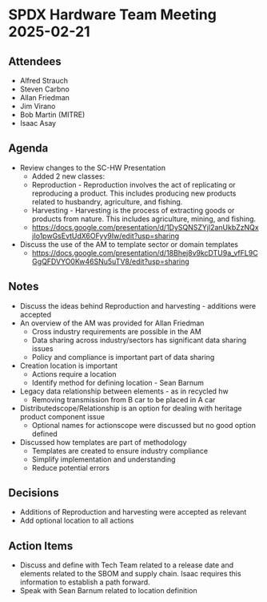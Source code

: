 # SPDX Hardware Team Meeting 2025-02-21

## Attendees

- Alfred Strauch
- Steven Carbno
- Allan Friedman
- Jim Virano
- Bob Martin (MITRE)
- Isaac Asay

## Agenda

- Review changes to the SC-HW Presentation
  - Added 2 new classes:
  - Reproduction - Reproduction involves the act of replicating or reproducing a product. This includes producing new products related to husbandry, agriculture, and fishing.
  - Harvesting - Harvesting is the process of extracting goods or products from nature. This includes agriculture, mining, and fishing.
  - https://docs.google.com/presentation/d/1DySQNSZYjl2anUkbZzNQxjIo1pwGsEvtUdX6OFyy9Iw/edit?usp=sharing
- Discuss the use of the AM to template sector or domain templates
  - https://docs.google.com/presentation/d/18Bhej8v9kcDTU9a_vfFL9CGgQFDVYO0Kw46SNu5uTV8/edit?usp=sharing

## Notes

- Discuss the ideas behind Reproduction and harvesting - additions were accepted
- An overview of the AM was provided for Allan Friedman
  - Cross industry requirements are possible in the AM
  - Data sharing across industry/sectors has significant data sharing issues
  - Policy and compliance is important part of data sharing
- Creation location is important
  - Actions require a location
  - Identify method for defining location - Sean Barnum
- Legacy data relationship between elements - as in recycled hw
  - Removing transmission from B car to be placed in A car
- Distributedscope/Relationship is an option for dealing with heritage product component issue
  - Optional names for actionscope were discussed but no good option defined
- Discussed how templates are part of methodology
  - Templates are created to ensure industry compliance
  - Simplify implementation and understanding
  - Reduce potential errors

## Decisions

- Additions of Reproduction and harvesting were accepted as relevant
- Add optional location to all actions

## Action Items

- Discuss and define with Tech Team related to a release date and elements related to the SBOM and supply chain. Isaac requires this information to establish a path forward.
- Speak with Sean Barnum related to location definition

